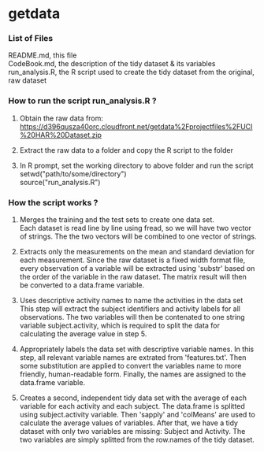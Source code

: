 getdata
=======

### List of Files
README.md, this file  
CodeBook.md, the description of the tidy dataset & its variables  
run_analysis.R, the R script used to create the tidy dataset from the original, raw dataset  

### How to run the script run_analysis.R ?
1. Obtain the raw data from:  
https://d396qusza40orc.cloudfront.net/getdata%2Fprojectfiles%2FUCI%20HAR%20Dataset.zip 

2. Extract the raw data to a folder and copy the R script to the folder

3. In R prompt, set the working directory to above folder and run the script  
setwd("path/to/some/directory")  
source("run_analysis.R")

### How the script works ?
1. Merges the training and the test sets to create one data set.  
Each dataset is read line by line using fread, so we will have two vector of strings. The the two vectors will be combined to one vector of strings.

2. Extracts only the measurements on the mean and standard deviation for each measurement. 
Since the raw dataset is a fixed width format file, every observation of a variable will be extracted using 'substr' based on the order of the variable in the raw dataset. The matrix result will then be converted to a data.frame variable.

3. Uses descriptive activity names to name the activities in the data set  
This step will extract the subject identifiers and activity labels for all observations. The two variables will then be contenated to one string variable subject.activity, which is required to split the data for calculating the average value in step 5.

4. Appropriately labels the data set with descriptive variable names. 
In this step, all relevant variable names are extrated from 'features.txt'. Then some substitution are applied to convert the variables name to more friendly, human-readable form. Finally, the names are assigned to the data.frame variable.

5. Creates a second, independent tidy data set with the average of each variable for each activity and each subject.
The data.frame is splitted using subject.activity variable. Then 'sapply' and 'colMeans' are used to calculate the average values of variables. After that, we have a tidy dataset with only two variables are missing: Subject and Activity. The two variables are simply splitted from the row.names of the tidy dataset.